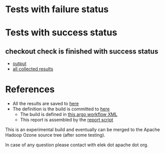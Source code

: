 # Tests with failure status


# Tests with success status

## checkout check is finished with success status

   * [output](https://raw.githubusercontent.com/elek/ozone-ci/master/pr/pr-hdds-1054-gp6dx/checkout/output.log)
   * [all collected results](https://github.com/elek/ozone-ci/tree/master/pr/pr-hdds-1054-gp6dx/checkout)




# References

 * All the results are saved to [here](https://github.com/elek/ozone-ci/tree/master/pr/pr-hdds-1054-gp6dx/)
 * The definition is the build is committed to [here](https://github.com/elek/argo-ozone)
    * The build is defined in [this argo workflow XML](https://github.com/elek/argo-ozone/blob/master/ozone-build.yaml)
    * This report is assembled by the [report script](https://github.com/elek/argo-ozone/blob/master/scripts/report.sh)

This is an experimental build and eventually can be merged to the Apache Hadoop Ozone source tree (after some testing).

In case of any question please contact with elek dot apache dot org.
